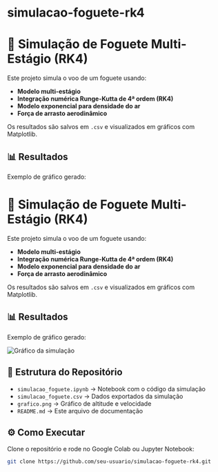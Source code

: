 # simulacao-foguete-rk4
# 🚀 Simulação de Foguete Multi-Estágio (RK4)

Este projeto simula o voo de um foguete usando:
- **Modelo multi-estágio**
- **Integração numérica Runge-Kutta de 4ª ordem (RK4)**
- **Modelo exponencial para densidade do ar**
- **Força de arrasto aerodinâmico**

Os resultados são salvos em `.csv` e visualizados em gráficos com Matplotlib.

## 📊 Resultados
Exemplo de gráfico gerado:

# 🚀 Simulação de Foguete Multi-Estágio (RK4)

Este projeto simula o voo de um foguete usando:
- **Modelo multi-estágio**
- **Integração numérica Runge-Kutta de 4ª ordem (RK4)**
- **Modelo exponencial para densidade do ar**
- **Força de arrasto aerodinâmico**

Os resultados são salvos em `.csv` e visualizados em gráficos com Matplotlib.

## 📊 Resultados
Exemplo de gráfico gerado:

![Gráfico da simulação](grafico.png)

## 📂 Estrutura do Repositório
- `simulacao_foguete.ipynb` → Notebook com o código da simulação  
- `simulacao_foguete.csv` → Dados exportados da simulação  
- `grafico.png` → Gráfico de altitude e velocidade  
- `README.md` → Este arquivo de documentação  

## ⚙️ Como Executar
Clone o repositório e rode no Google Colab ou Jupyter Notebook:

```bash
git clone https://github.com/seu-usuario/simulacao-foguete-rk4.git
